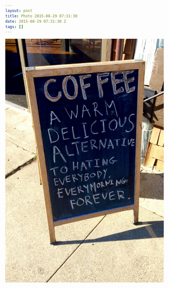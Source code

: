 ```yaml
---
layout: post
title: Photo 2015-08-29 07:31:30
date: 2015-08-29 07:31:30 Z
tags: []
---
```

![](/media/2015/08/127848863828.jpg)
